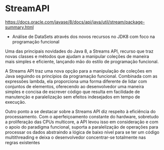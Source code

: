 # StreamAPI
https://docs.oracle.com/javase/8/docs/api/java/util/stream/package-summary.html

- Análise de DataSets através dos novos recursos no JDK8 com foco na programação funcional

Uma das principais novidades do Java 8, a Streams API, recurso que traz novas classes e métodos que ajudam a manipular coleções de 
maneira mais simples e eficiente, lançando mão do estilo de programação funcional. 

A Streams API traz uma nova opção para a manipulação de coleções em Java seguindo os princípios da programação funcional. 
Combinada com as expressões lambda, ela proporciona uma forma diferente de lidar com conjuntos de elementos, oferecendo ao 
desenvolvedor uma maneira simples e concisa de escrever código que resulta em facilidade de manutenção e paralelização sem 
efeitos indesejados em tempo de execução.

Outro ponto a se destacar sobre a Streams API diz respeito à eficiência do processamento. Com o aperfeiçoamento constante do hardware, 
sobretudo a proliferação das CPUs multicore, a API levou isso em consideração e com o apoio do paradigma funcional, suporta a 
paralelização de operações para processar os dados abstraindo a lógica de baixo nível para se ter um código multithreading e deixa o 
desenvolvedor concentrar-se totalmente nas regras existentes
